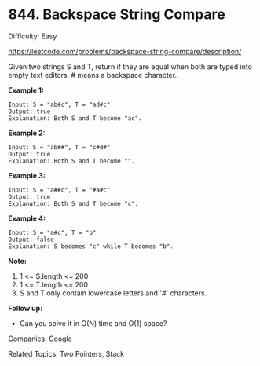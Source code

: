 # 844. Backspace String Compare

Difficulty: Easy

https://leetcode.com/problems/backspace-string-compare/description/

Given two strings S and T, return if they are equal when both are typed into empty text editors. # means a backspace character.

**Example 1:**
```
Input: S = "ab#c", T = "ad#c"
Output: true
Explanation: Both S and T become "ac".
```
**Example 2:**
```
Input: S = "ab##", T = "c#d#"
Output: true
Explanation: Both S and T become "".
```
**Example 3:**
```
Input: S = "a##c", T = "#a#c"
Output: true
Explanation: Both S and T become "c".
```
**Example 4:**
```
Input: S = "a#c", T = "b"
Output: false
Explanation: S becomes "c" while T becomes "b".
```
**Note:**

1. 1 <= S.length <= 200
2. 1 <= T.length <= 200
3. S and T only contain lowercase letters and '#' characters.

**Follow up:**

* Can you solve it in O(N) time and O(1) space?

Companies: Google

Related Topics: Two Pointers, Stack
